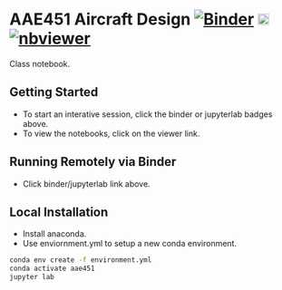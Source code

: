 # AAE451 Aircraft Design [![Binder](https://mybinder.org/badge_logo.svg)](https://mybinder.org/v2/gh/jgoppert/aae451-notebook/master) [<img src="https://jupyter.org/assets/main-logo.svg" height="20" title="JupyterLab">](https://mybinder.org/v2/gh/jgoppert/aae451-notebook/master?urlpath=lab) [![nbviewer](https://img.shields.io/badge/view%20on-nbviewer-brightgreen.svg)](http://nbviewer.jupyter.org/github/jgoppert/aae451-notebook/tree/master)

Class notebook.

## Getting Started

* To start an interative session, click the binder or jupyterlab badges above.
* To view the notebooks, click on the viewer link.

## Running Remotely via Binder

* Click binder/jupyterlab link above.

## Local Installation

* Install anaconda.
* Use enviornment.yml to setup a new conda environment.

```bash
conda env create -f environment.yml
conda activate aae451
jupyter lab
```

